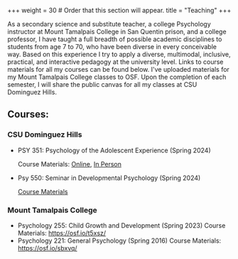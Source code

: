 +++
weight = 30  # Order that this section will appear.
title = "Teaching"
+++

As a secondary science and substitute teacher, a college Psychology instructor at Mount Tamalpais College in San Quentin prison, and a college professor, I have taught a full breadth of possible academic disciplines to students from age 7 to 70, who have been diverse in every conceivable way. Based on this experience I try to apply a diverse, multimodal, inclusive, practical, and interactive pedagogy at the university level. Links to course materials for all my courses can be found below. I've uploaded materials for my Mount Tamalpais College classes to OSF. Upon the completion of each semester, I will share the public canvas for all my classes at CSU Dominguez Hills.

## Courses: 
### CSU Dominguez Hills
- PSY 351: Psychology of the Adolescent Experience (Spring 2024)

  Course Materials:
  <a href="https://lor.instructure.com/resources/1a9eeca4aef041a88d7b6534398880a6?shared">Online</a>,
  <a href="https://lor.instructure.com/resources/f45c02897f92483e971256ecaeb5b97e?shared">In Person</a>
- Psy 550: Seminar in Developmental Psychology (Spring 2024)

  <a href="https://lor.instructure.com/resources/983f9f106c7c491999f1e4c5dd6b81d5?shared">Course Materials</a>

### Mount Tamalpais College
- Psychology 255: Child Growth and Development (Spring 2023)
  Course Materials: https://osf.io/t5xsz/
- Psychology 221: General Psychology (Spring 2016) 
  Course Materials: https://osf.io/sbxvq/

